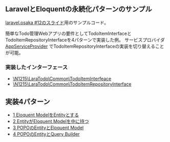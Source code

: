 ## LaravelとEloquentの永続化パターンのサンプル

[laravel.osaka #12のスライド](https://speakerdeck.com/n1215/laraveltodomeinmoderutoyong-sok-hua-moderu-at-laravel-dot-osaka-number-12)用のサンプルコード。

簡単なTodo管理Webアプリの要件としてTodoItemInterfaceとTodoItemRepositoryInterfaceを4パターンで実装した例。
サービスプロバイダ [AppServiceProvider](app/Providers/AppServiceProvider.php) でTodoItemRepositoryInterfaceの実装を切り替えることが可能。

### 実装したインターフェース
- [\N1215\LaraTodo\Common\TodoItemInterfeace](app/Common/TodoItemInterface.php)
- [\N1215\LaraTodo\Common\TodoItemRepositoryInterface](app/Common/TodoItemRepositoryInterface.php)

## 実装4パターン
- [1 Eloquent ModelをEntityとする](app/Impls/EloquentAsEntity)
- [2 EntityがEloquent Modelを中に持つ](app/Impls/EntityContainsEloquent)
- [3 POPOのEntityとEloquent Model](app/Impls/POPOAndEloquent)
- [4 POPOのEntityとQuery Builder](app/Impls/POPOAndQueryBuilder)

